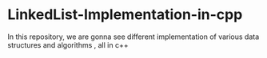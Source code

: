 # LinkedList-Implementation-in-cpp
In this repository, we are gonna see different implementation of various data structures and algorithms , all in c++
